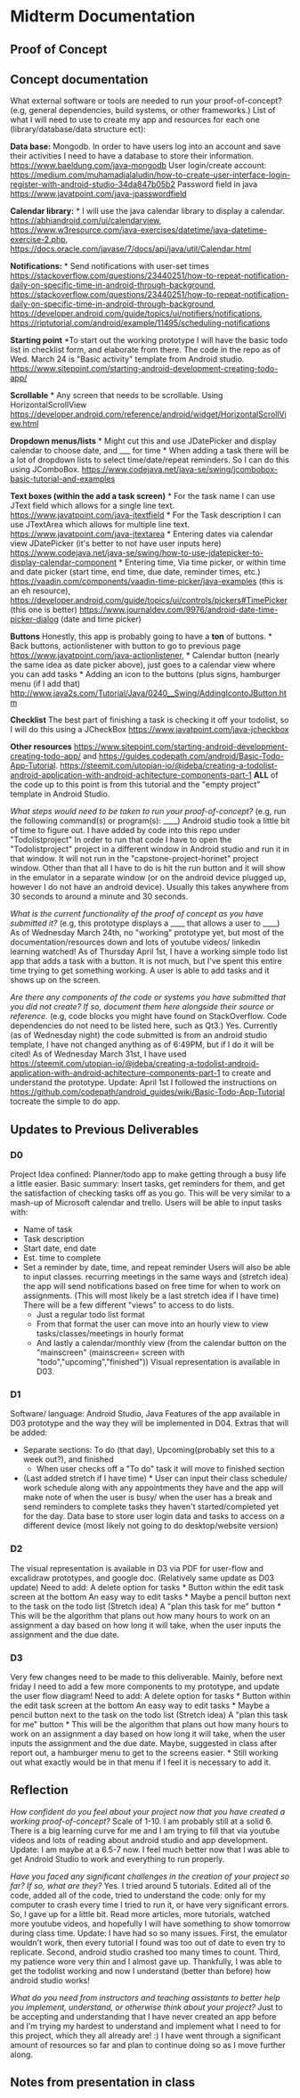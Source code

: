 # Midterm Documentation

## Proof of Concept

## Concept documentation
What external software or tools are needed to run your proof-of-concept?
(e.g, general dependencies, build systems, or other frameworks.)
List of what I will need to use to create my app and resources for each one (library/database/data structure ect): 

**Data base:** Mongodb. In order to have users log into an account and save their activities I need to have a database to store their information. https://www.baeldung.com/java-mongodb
User login/create account: https://medium.com/muhamadjalaludin/how-to-create-user-interface-login-register-with-android-studio-34da847b05b2 
Password field in java https://www.javatpoint.com/java-jpasswordfield

**Calendar library:** 
    * I will use the java calendar library to display a calendar. https://abhiandroid.com/ui/calendarview, https://www.w3resource.com/java-exercises/datetime/java-datetime-exercise-2.php, https://docs.oracle.com/javase/7/docs/api/java/util/Calendar.html
    
**Notifications:** 
    * Send notifications with user-set times https://stackoverflow.com/questions/23440251/how-to-repeat-notification-daily-on-specific-time-in-android-through-background, https://stackoverflow.com/questions/23440251/how-to-repeat-notification-daily-on-specific-time-in-android-through-background, https://developer.android.com/guide/topics/ui/notifiers/notifications, https://riptutorial.com/android/example/11495/scheduling-notifications
    
**Starting point** 
    *To start out the working prototype I will have the basic todo list in checklist form, and elaborate from there. The code in the repo as of Wed. March 24 is "Basic activity" template from Android studio.  https://www.sitepoint.com/starting-android-development-creating-todo-app/
    
**Scrollable** 
    * Any screen that needs to be scrollable. Using HorizontalScrollView https://developer.android.com/reference/android/widget/HorizontalScrollView.html 
    
**Dropdown menus/lists** 
    * Might cut this and use JDatePicker and display calendar to choose date, and ___ for time 
    * When adding a task there will be a lot of dropdown lists to select time/date/repeat reminders. So I can do this using JComboBox. https://www.codejava.net/java-se/swing/jcombobox-basic-tutorial-and-examples
    
**Text boxes (within the add a task screen)** 
    * For the task name I can use JText field which allows for a single line text. https://www.javatpoint.com/java-jtextfield 
    * For the Task description I can use JTextArea which allows for multiple line text. https://www.javatpoint.com/java-jtextarea
    * Entering dates via calendar view JDatePicker (it's better to not have user inputs here) https://www.codejava.net/java-se/swing/how-to-use-jdatepicker-to-display-calendar-component
    * Entering time, Via time picker, or within time and date picker (start time, end time, due date, reminder times, etc.) https://vaadin.com/components/vaadin-time-picker/java-examples (this is an eh resource), https://developer.android.com/guide/topics/ui/controls/pickers#TimePicker (this one is better) https://www.journaldev.com/9976/android-date-time-picker-dialog (date and time picker)
    
**Buttons** 
Honestly, this app is probably going to have a **ton** of buttons. 
    * Back buttons, actionlistener with button to go to previous page https://www.javatpoint.com/java-actionlistener, 
    * Calendar button (nearly the same idea as date picker above), just goes to a calendar view where you can add tasks
    * Adding an icon to the buttons (plus signs, hamburger menu (if I add that) http://www.java2s.com/Tutorial/Java/0240__Swing/AddingIcontoJButton.htm 
    
**Checklist** 
The best part of finishing a task is checking it off your todolist, so I will do this using a JCheckBox https://www.javatpoint.com/java-jcheckbox

**Other resources**
https://www.sitepoint.com/starting-android-development-creating-todo-app/ and https://guides.codepath.com/android/Basic-Todo-App-Tutorial. https://steemit.com/utopian-io/@ideba/creating-a-todolist-android-application-with-android-achitecture-components-part-1 **ALL** of the code up to this point is from this tutorial and the "empty project" template in Android Studio. 
 
*What steps would need to be taken to run your proof-of-concept?*
	(e.g, run the following command(s) or program(s): ____)
	Android studio took a little bit of time to figure out. I have added by code into this repo under "Todolistproject" In order to run that code I have to open the "Todolistproject" project in a different window in Android studio and run it in that window. It will not run in the "capstone-project-horinet" project window. Other than that all I have to do is hit the run button and it will show in the emulator in a separate window (or on the android device plugged up, however I do not have an android device). Usually this takes anywhere from 30 seconds to around a minute and 30 seconds.

*What is the current functionality of the proof of concept as you have submitted it?*
	(e.g, this prototype displays a ____ that allows a user to ____)
    As of Wednesday March 24th, no "working" prototype yet, but most of the documentation/resources down and lots of youtube videos/ linkedin learning watched! 
    As of Thursday April 1st, I have a working simple todo list app that adds a task with a button. It is not much, but I've spent this entire time trying to get something working. A user is able to add tasks and it shows up on the screen.

*Are there any components of the code or systems you have submitted that you did not create? If so, document them here alongside their source or reference.*
	(e.g, code blocks you might have found on StackOverflow. Code dependencies do not need to be listed here, such as Qt3.)
	Yes. Currently (as of Wednesday night) the code submitted is from an android studio template, I have not changed anything as of 6:49PM, but if I do it will be cited!
	As of Wednesday March 31st, I have used https://steemit.com/utopian-io/@ideba/creating-a-todolist-android-application-with-android-achitecture-components-part-1 to create and understand the prototype.
	Update: April 1st I followed the instructions on https://github.com/codepath/android_guides/wiki/Basic-Todo-App-Tutorial tocreate the simple to do app. 


## Updates to Previous Deliverables
### D0
Project Idea confined: 
Planner/todo app to make getting through a busy life a little easier. 
Basic summary: Insert tasks, get reminders for them, and get the satisfaction of checking tasks off as you go. 
This will be very similar to a mash-up of Microsoft calendar and trello. Users will be able to input tasks with: 
* Name of task
* Task description
* Start date, end date
* Est. time to complete
* Set a reminder by date, time, and repeat reminder
Users will also be able to input classes. recurring meetings in the same ways and (stretch idea) the app will send notifications based on free time for when to work on assignments. (This will most likely be a last stretch idea if I have time)
There will be a few different "views" to access to do lists. 
    * Just a regular todo list format
    * From that format the user can move into an hourly view to view tasks/classes/meetings in hourly format
    * And lastly a calendar/monthly view (from the calendar button on the "mainscreen" (mainscreen= screen with "todo","upcoming","finished"))
Visual representation is available in D03. 

### D1
Software/ language: Android Studio, Java 
Features of the app available in D03 prototype and the way they will be implemented in D04.
Extras that will be added: 
* Separate sections: To do (that day), Upcoming(probably set this to a week out?), and finished 
    * When user checks off a "To do" task it will move to finished section
* (Last added stretch if I have time)  * User can input their class schedule/ work schedule along with any appointments they have and the app will make note of when the user is busy/ when the user has a break and send reminders to complete tasks they haven't started/completed yet for the day.
Data base to store user login data and tasks to access on a different device (most likely not going to do desktop/website version)
### D2
The visual representation is available in D3 via PDF for user-flow and excalidraw prototypes, and google doc. 
(Relatively same update as D03 update)
Need to add: 
A delete option for tasks 
    * Button within the edit task screen at the bottom 
An easy way to edit tasks 
    * Maybe a pencil button next to the task on the todo list
(Stretch idea) A "plan this task for me" button
    * This will be the algorithm that plans out how many hours to work on an assignment a day based on how long it will take, when the user inputs the assignment and the due date.
### D3
Very few changes need to be made to this deliverable. Mainly, before next friday I need to add a few more components to my prototype, and update the user flow diagram! 
Need to add: 
A delete option for tasks 
    * Button within the edit task screen at the bottom 
An easy way to edit tasks 
    * Maybe a pencil button next to the task on the todo list
(Stretch idea) A "plan this task for me" button
    * This will be the algorithm that plans out how many hours to work on an assignment a day based on how long it will take, when the user inputs the assignment and the due date.
Maybe, suggested in class after report out, a hamburger menu to get to the screens easier.
    * Still working out what exactly would be in that menu if I feel it is necessary to add it.

## Reflection 
*How confident do you feel about your project now that you have created a working proof-of-concept?*
Scale of 1-10. I am probably still at a solid 6. There is a big learning curve for me and I am trying to fill that via youtube videos and lots of reading about android studio and app development. 
Update: I am maybe at a 6.5-7 now. I feel much better now that I was able to get Android Studio to work and everything to run properly. 

*Have you faced any significant challenges in the creation of your project so far? If so, what are they?*
Yes. I tried around 5 tutorials. Edited all of the code, added all of the code, tried to understand the code: only for my computer to crash every time I tried to run it, or have very significant errors. So, I gave up for a little bit. Read more articles, more tutorials, watched more youtube videos, and hopefully I will have something to show tomorrow during class time. 
Update: I have had so so many issues. First, the emulator wouldn't work, then every tutorial I found was too out of date to even try to replicate. Second, android studio crashed too many times to count. Third, my patience wore very thin and I almost gave up. Thankfully, I was able to get the todolist working and now I understand (better than before) how android studio works! 

*What do you need from instructors and teaching assistants to better help you implement, understand, or otherwise think about your project?*
Just to be accepting and understanding that I have never created an app before and I'm trying my hardest to understand and implement what I need to for this project, which they all already are! :) I have went through a significant amount of resources so far and plan to continue doing so as I move further along. 

## Notes from presentation in class 


